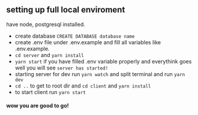 ## setting up full local enviroment

have node, postgresql installed.

- create database `CREATE DATABASE database name`
- create .env file under .env.example and fill all variables like .env.example.
- `cd server` and `yarn install`
- `yarn start` if you have filled .env variable properly and everythink goes well you will see `server has started!`
- starting server for dev run `yarn watch` and split terminal and run `yarn dev`
- `cd ..` to get to root dir and `cd client` and `yarn install`
- to start client run `yarn start`

#### wow you are good to go!
